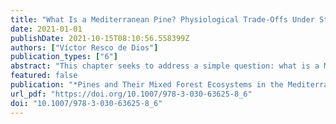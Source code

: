 ```yaml
---
title: "What Is a Mediterranean Pine? Physiological Trade-Offs Under Stress and Perturbation"
date: 2021-01-01
publishDate: 2021-10-15T08:10:56.558399Z
authors: ["Víctor Resco de Dios"]
publication_types: ["6"]
abstract: "This chapter seeks to address a simple question: what is a Mediterranean pine from a physiological perspective? That is, we seek to clarify the traits that make Mediterranean pines unique, relative to other conifers and to other Mediterranean tree species. In order to tackle this question, we review the literature and data available to understand the coordination and trade-offs between physiological mechanisms conferring resistance to drought, shade and fire. We argue that the existence of trade-offs to survive stress and perturbation present a partial explanation for the distribution of conifer species across productivity gradients. We also argue that physiological differences between Mediterranean pines and other co-occurring Mediterranean trees may be more driven by differences in shade and fire tolerances than by differences in drought resistance."
featured: false
publication: "*Pines and Their Mixed Forest Ecosystems in the Mediterranean Basin*"
url_pdf: "https://doi.org/10.1007/978-3-030-63625-8_6"
doi: "10.1007/978-3-030-63625-8_6"
---
```


